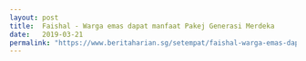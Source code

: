 ```yaml
---
layout: post
title:  Faishal - Warga emas dapat manfaat Pakej Generasi Merdeka
date:   2019-03-21
permalink: "https://www.beritaharian.sg/setempat/faishal-warga-emas-dapat-manfaat-pakej-generasi-merdeka"
---
```

